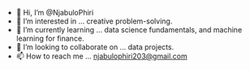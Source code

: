 - 👋 Hi, I’m @NjabuloPhiri
- 👀 I’m interested in ... creative problem-solving.
- 🌱 I’m currently learning ... data science fundamentals, and machine learning for finance.
- 💞️ I’m looking to collaborate on ... data projects.
- 📫 How to reach me ... njabulophiri203@gmail.com

<!---
NjabuloPhiri/NjabuloPhiri is a ✨ special ✨ repository because its `README.md` (this file) appears on your GitHub profile.
You can click the Preview link to take a look at your changes.
--->
